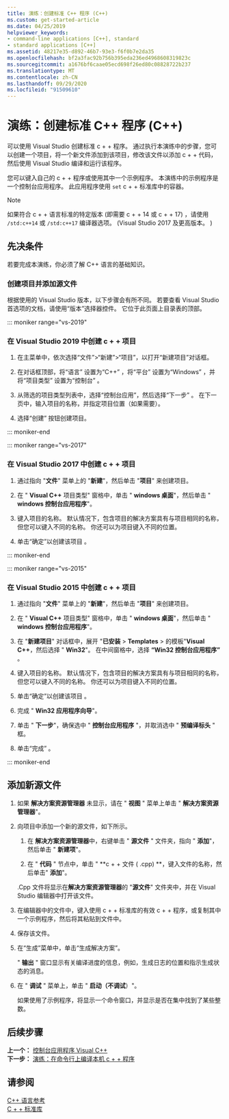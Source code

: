```yaml
---
title: 演练：创建标准 C++ 程序 (C++)
ms.custom: get-started-article
ms.date: 04/25/2019
helpviewer_keywords:
- command-line applications [C++], standard
- standard applications [C++]
ms.assetid: 48217e35-d892-46b7-93e3-f6f0b7e2da35
ms.openlocfilehash: bf2a3fac92b756b395eda236ed4968608319823c
ms.sourcegitcommit: a1676bf6caae05ecd698f26ed80c08828722b237
ms.translationtype: MT
ms.contentlocale: zh-CN
ms.lasthandoff: 09/29/2020
ms.locfileid: "91509610"
---
```

# <a name="walkthrough-creating-a-standard-c-program-c"></a>演练：创建标准 C++ 程序 (C++)

可以使用 Visual Studio 创建标准 c + + 程序。 通过执行本演练中的步骤，您可以创建一个项目，将一个新文件添加到该项目，修改该文件以添加 c + + 代码，然后使用 Visual Studio 编译和运行该程序。

您可以键入自己的 c + + 程序或使用其中一个示例程序。 本演练中的示例程序是一个控制台应用程序。 此应用程序使用 `set` c + + 标准库中的容器。

> [!NOTE]
> 如果符合 c + + 语言标准的特定版本 (即需要 c + + 14 或 c + + 17) ，请使用 `/std:c++14` 或 `/std:c++17` 编译器选项。  (Visual Studio 2017 及更高版本。 ) 

## <a name="prerequisites"></a>先决条件

若要完成本演练，你必须了解 C++ 语言的基础知识。

### <a name="to-create-a-project-and-add-a-source-file"></a>创建项目并添加源文件

根据使用的 Visual Studio 版本，以下步骤会有所不同。 若要查看 Visual Studio 首选项的文档，请使用“版本”选择器控件。 它位于此页面上目录表的顶部。

::: moniker range="vs-2019"

### <a name="to-create-a-c-project-in-visual-studio-2019"></a>在 Visual Studio 2019 中创建 c + + 项目

1. 在主菜单中，依次选择“文件”>“新建”>“项目”，以打开“新建项目”对话框。

1. 在对话框顶部，将“语言”  设置为“C++”  ，将“平台”  设置为“Windows”  ，并将“项目类型”  设置为“控制台”  。

1. 从筛选的项目类型列表中，选择“控制台应用”，然后选择“下一步”   。 在下一页中，输入项目的名称，并指定项目位置（如果需要）。

1. 选择“创建”  按钮创建项目。

::: moniker-end

::: moniker range="vs-2017"

### <a name="to-create-a-c-project-in-visual-studio-2017"></a>在 Visual Studio 2017 中创建 c + + 项目

1. 通过指向 "**文件**" 菜单上的 "**新建**"，然后单击 "**项目**" 来创建项目。

1. 在 " **Visual C++** 项目类型" 窗格中，单击 " **windows 桌面**"，然后单击 " **windows 控制台应用程序**"。

1. 键入项目的名称。 默认情况下，包含项目的解决方案具有与项目相同的名称，但您可以键入不同的名称。 你还可以为项目键入不同的位置。

1. 单击“确定”以创建该项目  。

::: moniker-end

::: moniker range="vs-2015"

### <a name="to-create-a-c-project-in-visual-studio-2015"></a>在 Visual Studio 2015 中创建 c + + 项目

1. 通过指向 "**文件**" 菜单上的 "**新建**"，然后单击 "**项目**" 来创建项目。

1. 在 " **Visual C++** 项目类型" 窗格中，单击 " **windows 桌面**"，然后单击 " **windows 控制台应用程序**"。

1. 在 "**新建项目**" 对话框中，展开 "**已安装**  >  **Templates**  >  的模板"**Visual C++**，然后选择 " **Win32**"。 在中间窗格中，选择 **“Win32 控制台应用程序”** 。

1. 键入项目的名称。 默认情况下，包含项目的解决方案具有与项目相同的名称，但您可以键入不同的名称。 你还可以为项目键入不同的位置。

1. 单击“确定”以创建该项目  。

1. 完成 " **Win32 应用程序向导**"。

1. 单击 " **下一步**"，确保选中 " **控制台应用程序** "，并取消选中 " **预编译标头** " 框。

1. 单击“完成”  。

::: moniker-end

## <a name="add-a-new-source-file"></a>添加新源文件

1. 如果 **解决方案资源管理器** 未显示，请在 " **视图** " 菜单上单击 " **解决方案资源管理器**"。

1. 向项目中添加一个新的源文件，如下所示。

   1. 在 **解决方案资源管理器**中，右键单击 " **源文件** " 文件夹，指向 " **添加**"，然后单击 " **新建项**"。

   1. 在 " **代码** " 节点中，单击 " **c + + 文件 ( .cpp) **，键入文件的名称，然后单击" **添加**"。

   .Cpp 文件将显示在**解决方案资源管理器**的 "**源文件**" 文件夹中，并在 Visual Studio 编辑器中打开该文件。

1. 在编辑器中的文件中，键入使用 c + + 标准库的有效 c + + 程序，或复制其中一个示例程序，然后将其粘贴到文件中。

1. 保存该文件。

1. 在“生成”菜单中，单击“生成解决方案”。

   " **输出** " 窗口显示有关编译进度的信息，例如，生成日志的位置和指示生成状态的消息。

1. 在 " **调试** " 菜单上，单击 " **启动（不调试**）"。

   如果使用了示例程序，将显示一个命令窗口，并显示是否在集中找到了某些整数。

## <a name="next-steps"></a>后续步骤

**上一个：** [控制台应用程序 Visual C++](./overview-of-windows-programming-in-cpp.md)<br/>
**下一步：** [演练：在命令行上编译本机 c + + 程序](../build/walkthrough-compiling-a-native-cpp-program-on-the-command-line.md)

## <a name="see-also"></a>请参阅

[C++ 语言参考](../cpp/cpp-language-reference.md)<br/>
[C + + 标准库](../standard-library/cpp-standard-library-reference.md)
